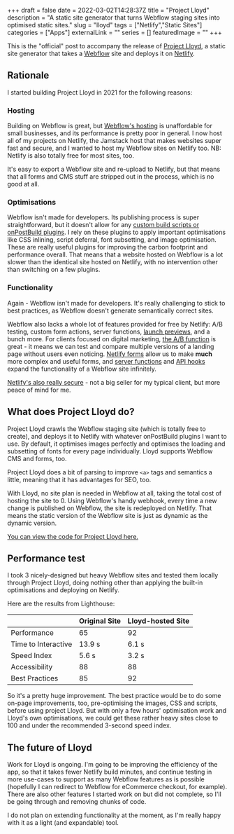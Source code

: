 +++
draft = false
date = 2022-03-02T14:28:37Z
title = "Project Lloyd"
description = "A static site generator that turns Webflow staging sites into optimised static sites."
slug = "lloyd"
tags = ["Netlify","Static Sites"]
categories = ["Apps"]
externalLink = ""
series = []
featuredImage = ""
+++

This is the "official" post to accompany the release of [Project Lloyd](https://github.com/well-made-uk/project-lloyd), a static site generator that takes a [Webflow](https://webflow.io) site and deploys it on [Netlify](https://netlify.app).

## Rationale
I started building Project Lloyd in 2021 for the following reasons:

### Hosting
Building on Webflow is great, but [Webflow's hosting](https://webflow.com/pricing#site-plans) is unaffordable for small businesses, and its performance is pretty poor in general. I now host all of my projects on Netlify, the Jamstack host that makes websites super fast and secure, and I wanted to host my Webflow sites on Netlify too. NB: Netlify is also totally free for most sites, too.

It's easy to export a Webflow site and re-upload to Netlify, but that means that all forms and CMS stuff are stripped out in the process, which is no good at all.

### Optimisations
Webflow isn't made for developers. Its publishing process is super straightforward, but it doesn't allow for any [custom build scripts or onPostBuild plugins](https://www.netlify.com/products/build/plugins/). I rely on these plugins to apply important optimisations like CSS inlining, script deferral, font subsetting, and image optimisation. These are really useful plugins for improving the carbon footprint and performance overall. That means that a website hosted on Webflow is a lot slower than the identical site hosted on Netlify, with no intervention other than switching on a few plugins.

### Functionality
Again - Webflow isn't made for developers. It's really challenging to stick to best practices, as Webflow doesn't generate semantically correct sites.

Webflow also lacks a whole lot of features provided for free by Netlify: A/B testing, custom form actions, server functions, [launch previews](https://www.netlify.com/products/deploy-previews/), and a bunch more. For clients focused on digital marketing, [the A/B function](https://docs.netlify.com/site-deploys/split-testing/) is great - it means we can test and compare multiple versions of a landing page without users even noticing. [Netlify forms](https://www.netlify.com/products/forms/) allow us to make **much** more complex and useful forms, and [server functions](https://www.netlify.com/products/functions/) and [API hooks](https://www.netlify.com/blog/announcing-netlify-graph-a-faster-way-for-teams-to-develop-web-apps-with-apis) expand the functionality of a Webflow site infinitely.

[Netlify's also really secure](https://www.netlify.com/security/) - not a big seller for my typical client, but more peace of mind for me.

## What does Project Lloyd do?
Project Lloyd crawls the Webflow staging site (which is totally free to create), and deploys it to Netlify with whatever onPostBuild plugins I want to use. By default, it optimises images perfectly and optimises the loading and subsetting of fonts for every page individually. Lloyd supports Webflow CMS and forms, too.

Project Lloyd does a bit of parsing to improve ```<a>``` tags and semantics a little, meaning that it has advantages for SEO, too.

With Lloyd, no site plan is needed in Webflow at all, taking the total cost of hosting the site to 0. Using Webflow's handy webhook, every time a new change is published on Webflow, the site is redeployed on Netlify. That means the static version of the Webflow site is just as dynamic as the dynamic version.

[You can view the code for Project Lloyd here.](https://github.com/well-made-uk/project-lloyd)

## Performance test

I took 3 nicely-designed but heavy Webflow sites and tested them locally through Project Lloyd, doing nothing other than applying the built-in optimisations and deploying on Netlify.

Here are the results from Lighthouse:

| | Original Site | Lloyd-hosted Site
| --- | --- | ---
| Performance | 65 | 92
| Time to Interactive | 13.9 s | 6.1 s
| Speed Index | 5.6 s | 3.2 s
| Accessibility | 88 | 88
| Best Practices | 85 | 92

So it's a pretty huge improvement. The best practice would be to do some on-page improvements, too, pre-optimising the images, CSS and scripts, before using project Lloyd. But with only a few hours' optimisation work and Lloyd's own optimisations, we could get these rather heavy sites close to 100 and under the recommended 3-second speed index.

## The future of Lloyd
Work for Lloyd is ongoing. I'm going to be improving the efficiency of the app, so that it takes fewer Netlify build minutes, and continue testing in more use-cases to support as many Webflow features as is possible (hopefully I can redirect to Webflow for eCommerce checkout, for example). There are also other features I started work on but did not complete, so I'll be going through and removing chunks of code.

I do not plan on extending functionality at the moment, as I'm really happy with it as a light (and expandable) tool.
